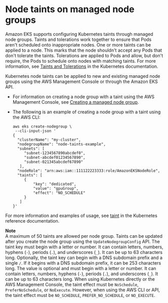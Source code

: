 # Node taints on managed node groups<a name="node-taints-managed-node-groups"></a>

Amazon EKS supports configuring Kubernetes taints through managed node groups\. Taints and tolerations work together to ensure that Pods aren't scheduled onto inappropriate nodes\. One or more taints can be applied to a node\. This marks that the node shouldn't accept any Pods that don't tolerate the taints\. Tolerations are applied to Pods and allow, but don't require, the Pods to schedule onto nodes with matching taints\. For more information, see [Taints and Tolerations](https://kubernetes.io/docs/concepts/scheduling-eviction/taint-and-toleration/) in the Kubernetes documentation\.

Kubernetes node taints can be applied to new and existing managed node groups using the AWS Management Console or through the Amazon EKS API\.
+ For information on creating a node group with a taint using the AWS Management Console, see [Creating a managed node group](create-managed-node-group.md)\.
+ The following is an example of creating a node group with a taint using the AWS CLI:

  ```
  aws eks create-nodegroup \
   --cli-input-json '
  {
    "clusterName": "my-cluster",
    "nodegroupName": "node-taints-example",
    "subnets": [
       "subnet-1234567890abcdef0",
       "subnet-abcdef01234567890",
       "subnet-021345abcdef67890"
     ],
    "nodeRole": "arn:aws:iam::111122223333:role/AmazonEKSNodeRole",
    "taints": [
       {
           "key": "dedicated",
           "value": "gpuGroup",
           "effect": "NO_SCHEDULE"
       }
     ]
  }'
  ```

For more information and examples of usage, see [taint](https://kubernetes.io/docs/reference/generated/kubectl/kubectl-commands#taint) in the Kubernetes reference documentation\.

**Note**  
A maximum of 50 taints are allowed per node group\.
Taints can be updated after you create the node group using the `UpdateNodegroupConfig` API\.
The taint key must begin with a letter or number\. It can contain letters, numbers, hyphens \(`-`\), periods \(`.`\), and underscores \(`_`\)\. It can be up to 63 characters long\.
Optionally, the taint key can begin with a DNS subdomain prefix and a single `/`\. If it begins with a DNS subdomain prefix, it can be 253 characters long\.
The value is optional and must begin with a letter or number\. It can contain letters, numbers, hyphens \(`-`\), periods \(`.`\), and underscores \(`_`\)\. It can be up to 63 characters long\.
When using Kubernetes directly or the AWS Management Console, the taint effect must be `NoSchedule`, `PreferNoSchedule`, or `NoExecute`\. However, when using the AWS CLI or API, the taint effect must be `NO_SCHEDULE`, `PREFER_NO_SCHEDULE`, or `NO_EXECUTE`\.